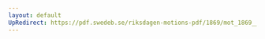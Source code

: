 ```yaml
---
layout: default
UpRedirect: https://pdf.swedeb.se/riksdagen-motions-pdf/1869/mot_1869__ak__00059/mot_1869__ak__00059_002.pdf
---
```

